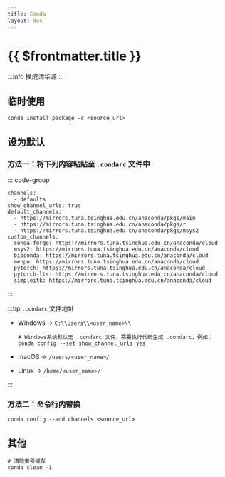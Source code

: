 ```yaml
---
title: Conda
layout: doc
---
```


# {{ $frontmatter.title }}

:::info
换成清华源
:::

## 临时使用

```shell
conda install package -c <source_url>
```

## 设为默认

### 方法一：将下列内容粘贴至 `.condarc` 文件中

::: code-group

```shell [.condarc]
channels:
  - defaults
show_channel_urls: true
default_channels:
  - https://mirrors.tuna.tsinghua.edu.cn/anaconda/pkgs/main
  - https://mirrors.tuna.tsinghua.edu.cn/anaconda/pkgs/r
  - https://mirrors.tuna.tsinghua.edu.cn/anaconda/pkgs/msys2
custom_channels:
  conda-forge: https://mirrors.tuna.tsinghua.edu.cn/anaconda/cloud
  msys2: https://mirrors.tuna.tsinghua.edu.cn/anaconda/cloud
  bioconda: https://mirrors.tuna.tsinghua.edu.cn/anaconda/cloud
  menpo: https://mirrors.tuna.tsinghua.edu.cn/anaconda/cloud
  pytorch: https://mirrors.tuna.tsinghua.edu.cn/anaconda/cloud
  pytorch-lts: https://mirrors.tuna.tsinghua.edu.cn/anaconda/cloud
  simpleitk: https://mirrors.tuna.tsinghua.edu.cn/anaconda/cloud
```

:::

:::tip `.condarc` 文件地址

- Windows -> `C:\\Users\\<user_name>\\`

  ```shell
  # Windows系统默认无 .condarc 文件，需要执行代码生成 .condarc，例如：
  conda config --set show_channel_urls yes
  ```

- macOS -> `/users/<user_name>/`

- Linux -> `/home/<user_name>/`

:::

### 方法二：命令行内替换

```shell
conda config --add channels <source_url>
```

## 其他

```shell
# 清除索引缓存
conda clean -i
```
